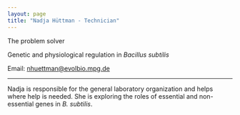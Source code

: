 ```yaml
---
layout: page
title: "Nadja Hüttman - Technician"
---
```


The problem solver

Genetic and physiological regulation in _Bacillus subtilis_

Email: nhuettman@evolbio.mpg.de

---

Nadja is responsible for the general laboratory organization and helps where help is needed. She is exploring the roles of essential and non-essential genes in _B. subtilis_.
